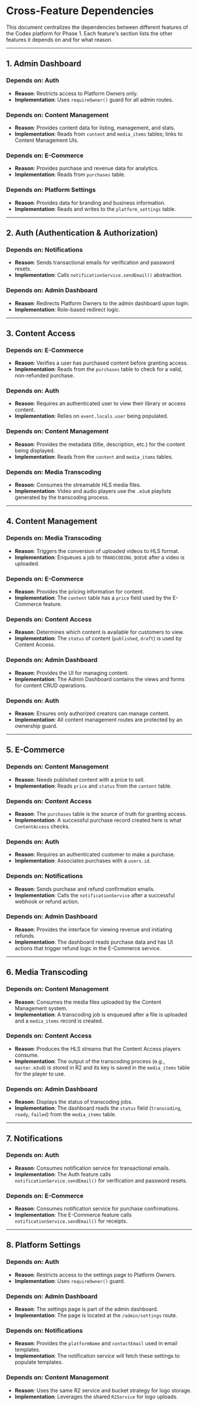 # Cross-Feature Dependencies

This document centralizes the dependencies between different features of the Codex platform for Phase 1. Each feature's section lists the other features it depends on and for what reason.

---

## 1. Admin Dashboard

### Depends on: Auth

- **Reason**: Restricts access to Platform Owners only.
- **Implementation**: Uses `requireOwner()` guard for all admin routes.

### Depends on: Content Management

- **Reason**: Provides content data for listing, management, and stats.
- **Implementation**: Reads from `content` and `media_items` tables; links to Content Management UIs.

### Depends on: E-Commerce

- **Reason**: Provides purchase and revenue data for analytics.
- **Implementation**: Reads from `purchases` table.

### Depends on: Platform Settings

- **Reason**: Provides data for branding and business information.
- **Implementation**: Reads and writes to the `platform_settings` table.

---

## 2. Auth (Authentication & Authorization)

### Depends on: Notifications

- **Reason**: Sends transactional emails for verification and password resets.
- **Implementation**: Calls `notificationService.sendEmail()` abstraction.

### Depends on: Admin Dashboard

- **Reason**: Redirects Platform Owners to the admin dashboard upon login.
- **Implementation**: Role-based redirect logic.

---

## 3. Content Access

### Depends on: E-Commerce

- **Reason**: Verifies a user has purchased content before granting access.
- **Implementation**: Reads from the `purchases` table to check for a valid, non-refunded purchase.

### Depends on: Auth

- **Reason**: Requires an authenticated user to view their library or access content.
- **Implementation**: Relies on `event.locals.user` being populated.

### Depends on: Content Management

- **Reason**: Provides the metadata (title, description, etc.) for the content being displayed.
- **Implementation**: Reads from the `content` and `media_items` tables.

### Depends on: Media Transcoding

- **Reason**: Consumes the streamable HLS media files.
- **Implementation**: Video and audio players use the `.m3u8` playlists generated by the transcoding process.

---

## 4. Content Management

### Depends on: Media Transcoding

- **Reason**: Triggers the conversion of uploaded videos to HLS format.
- **Implementation**: Enqueues a job to `TRANSCODING_QUEUE` after a video is uploaded.

### Depends on: E-Commerce

- **Reason**: Provides the pricing information for content.
- **Implementation**: The `content` table has a `price` field used by the E-Commerce feature.

### Depends on: Content Access

- **Reason**: Determines which content is available for customers to view.
- **Implementation**: The `status` of content (`published`, `draft`) is used by Content Access.

### Depends on: Admin Dashboard

- **Reason**: Provides the UI for managing content.
- **Implementation**: The Admin Dashboard contains the views and forms for content CRUD operations.

### Depends on: Auth

- **Reason**: Ensures only authorized creators can manage content.
- **Implementation**: All content management routes are protected by an ownership guard.

---

## 5. E-Commerce

### Depends on: Content Management

- **Reason**: Needs published content with a price to sell.
- **Implementation**: Reads `price` and `status` from the `content` table.

### Depends on: Content Access

- **Reason**: The `purchases` table is the source of truth for granting access.
- **Implementation**: A successful purchase record created here is what `ContentAccess` checks.

### Depends on: Auth

- **Reason**: Requires an authenticated customer to make a purchase.
- **Implementation**: Associates purchases with a `users.id`.

### Depends on: Notifications

- **Reason**: Sends purchase and refund confirmation emails.
- **Implementation**: Calls the `notificationService` after a successful webhook or refund action.

### Depends on: Admin Dashboard

- **Reason**: Provides the interface for viewing revenue and initiating refunds.
- **Implementation**: The dashboard reads purchase data and has UI actions that trigger refund logic in the E-Commerce service.

---

## 6. Media Transcoding

### Depends on: Content Management

- **Reason**: Consumes the media files uploaded by the Content Management system.
- **Implementation**: A transcoding job is enqueued after a file is uploaded and a `media_items` record is created.

### Depends on: Content Access

- **Reason**: Produces the HLS streams that the Content Access players consume.
- **Implementation**: The output of the transcoding process (e.g., `master.m3u8`) is stored in R2 and its key is saved in the `media_items` table for the player to use.

### Depends on: Admin Dashboard

- **Reason**: Displays the status of transcoding jobs.
- **Implementation**: The dashboard reads the `status` field (`transcoding`, `ready`, `failed`) from the `media_items` table.

---

## 7. Notifications

### Depends on: Auth

- **Reason**: Consumes notification service for transactional emails.
- **Implementation**: The Auth feature calls `notificationService.sendEmail()` for verification and password resets.

### Depends on: E-Commerce

- **Reason**: Consumes notification service for purchase confirmations.
- **Implementation**: The E-Commerce feature calls `notificationService.sendEmail()` for receipts.

---

## 8. Platform Settings

### Depends on: Auth

- **Reason**: Restricts access to the settings page to Platform Owners.
- **Implementation**: Uses `requireOwner()` guard.

### Depends on: Admin Dashboard

- **Reason**: The settings page is part of the admin dashboard.
- **Implementation**: The page is located at the `/admin/settings` route.

### Depends on: Notifications

- **Reason**: Provides the `platformName` and `contactEmail` used in email templates.
- **Implementation**: The notification service will fetch these settings to populate templates.

### Depends on: Content Management

- **Reason**: Uses the same R2 service and bucket strategy for logo storage.
- **Implementation**: Leverages the shared `R2Service` for logo uploads.
